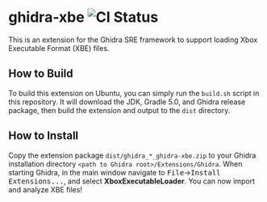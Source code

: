 ghidra-xbe ![CI Status](https://github.com/mborgerson/ghidra-xbe/workflows/Build/badge.svg?branch=master)
==========

This is an extension for the Ghidra SRE framework to support loading Xbox Executable Format (XBE) files.

How to Build
------------
To build this extension on Ubuntu, you can simply run the `build.sh` script in this repository. It will download the JDK, Gradle 5.0, and Ghidra release package, then build the extension and output to the `dist` directory.

How to Install
--------------
Copy the extension package `dist/ghidra_*_ghidra-xbe.zip` to your Ghidra installation directory `<path to Ghidra root>/Extensions/Ghidra`. When starting Ghidra, in the main window navigate to <kbd>File</kbd>&rarr;<kbd>Install Extensions...</kbd>, and select **XboxExecutableLoader**. You can now import and analyze XBE files!
